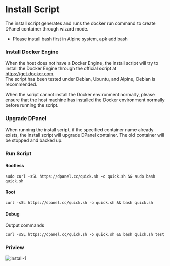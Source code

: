 # Install Script

The install script generates and runs the docker run command to create DPanel container through wizard mode.

- Please install bash first in Alpine system, apk add bash

### Install Docker Engine

When the host does not have a Docker Engine, the install script will try to install the Docker Engine through the official script at https://get.docker.com. \
The script has been tested under Debian, Ubuntu, and Alpine, Debian is recommended.

When the script cannot install the Docker environment normally, please ensure that the host machine has installed the Docker environment normally before running the script.

### Upgrade DPanel

When running the install script, if the specified container name already exists, the install script will upgrade DPanel container. The old container will be stopped and backed up.


### Run Script

#### Rootless

```
sudo curl -sSL https://dpanel.cc/quick.sh -o quick.sh && sudo bash quick.sh
```

#### Root

```
curl -sSL https://dpanel.cc/quick.sh -o quick.sh && bash quick.sh
```

#### Debug

Output commands

```
curl -sSL https://dpanel.cc/quick.sh -o quick.sh && bash quick.sh test
```

### Priview

![install-1](https://cdn.w7.cc/dpanel/install-1.png?t=1)